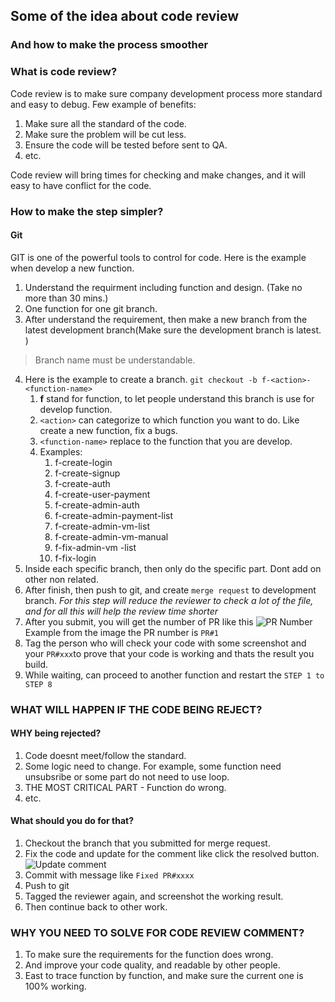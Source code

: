 ## Some of the idea about code review
### And how to make the process smoother


### What is code review?

Code review is to make sure company development process more standard and easy to debug. Few example of benefits:

1. Make sure all the standard of the code.
2. Make sure the problem will be cut less.
3. Ensure the code will be tested before sent to QA.
4. etc.

Code review will bring times for checking and make changes, and it will easy to have conflict for the code.

### How to make the step simpler?

#### Git
GIT is one of the powerful tools to control for code. Here is the example when develop a new function.

1. Understand the requirment including function and design. (Take no more than 30 mins.)
2. One function for one git branch.
3. After understand the requirement, then make a new branch from the latest development branch(Make sure the development branch is latest. )
>Branch name must be understandable.
4. Here is the example to create a branch.    ```git checkout -b f-<action>-<function-name>```
   1. **f** stand for function, to let people understand this branch is use for develop function. 
   2. ```<action>``` can categorize to which function you want to do. Like create a new function, fix a bugs.
   3. ```<function-name>``` replace to the function that you are develop. 
   4. Examples:
      1. f-create-login
      2. f-create-signup
      3. f-create-auth 
      4. f-create-user-payment
      5. f-create-admin-auth
      6. f-create-admin-payment-list
      7. f-create-admin-vm-list
      8. f-create-admin-vm-manual
      9. f-fix-admin-vm -list
      10. f-fix-login
5. Inside each specific branch, then only do the specific part. Dont add on other non related.
6. After finish, then push to git, and create ```merge request``` to development branch. *For this step will reduce the reviewer to check a lot of the file, and for all this will help the review time shorter*
7. After you submit, you will get the number of PR like this ![PR Number](https://i.imgur.com/HO8i51I.png)Example from the image the PR number is ```PR#1```
8. Tag the person who will check your code with some screenshot and your ```PR#xxx```to prove that your code is working and thats the result you build.
9. While waiting, can proceed to another function and restart the ```STEP 1 to STEP 8```
   
### WHAT WILL HAPPEN IF THE CODE BEING REJECT?
#### WHY being rejected?

1. Code doesnt meet/follow the standard.
2. Some logic need to change. For example, some function need unsubsribe or some part do not need to use loop.
3. THE MOST CRITICAL PART - Function do wrong.
4. etc.

#### What should you do for that?

1. Checkout the branch that you submitted for merge request.
2. Fix the code and update for the comment like click the resolved button. ![Update comment](https://i.imgur.com/czW40rE.png)
3. Commit with message like ```Fixed PR#xxxx```
4. Push to git
5. Tagged the reviewer again, and screenshot the working result.
6. Then continue back to other work.

### WHY YOU NEED TO SOLVE FOR CODE REVIEW COMMENT?

1. To make sure the requirements for the function does wrong. 
2. And improve your code quality, and readable by other people.
3. East to trace function by function, and make sure the current one is 100% working.




